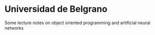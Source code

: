 # Universidad de Belgrano

Some lecture notes on object oriented programming and artificial neural networks
